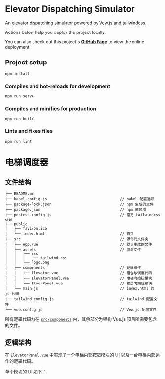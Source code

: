 # Elevator Dispatching Simulator

An elevator dispatching simulator powered by Vew.js and tailwindcss.

Actions below help you deploy the project locally.

You can also check out this project's **[GitHub Page](https://plusonez.github.io/OS-Homework-Elevator-Dispatching/)** to view the online deployment.

## Project setup
```
npm install
```

### Compiles and hot-reloads for development
```
npm run serve
```

### Compiles and minifies for production
```
npm run build
```

### Lints and fixes files
```
npm run lint
```

# 电梯调度器

## 文件结构
```
├── README.md
├── babel.config.js                                 // babel 配置选项
├── package-lock.json                               // npm 生成的文件
├── package.json                                    // npm 依赖项
├── postcss.config.js                               // 指定 tailwindcss 依赖
├── public
│   ├── favicon.ico
│   └── index.html                                  // 首页
├── src                                             // 源代码文件夹
│   ├── App.vue                                     // 默认生成的文件
│   ├── assets                                      // 资源文件
│   │   ├── css
│   │   │   └── tailwind.css
│   │   └── logo.png
│   ├── components                                  // 逻辑组件
│   │   ├── Elevator.vue                            // 组合与调度代码
│   │   ├── ElevatorPanel.vue                       // 电梯内按钮模块
│   │   └── FloorPanel.vue                          // 楼层内按钮模块
│   └── main.js                                     // index.html 的 js 代码
├── tailwind.config.js                              // tailwind 配置文件
└── vue.config.js                                   // Vew.js 配置文件
```

所有逻辑代码均在 [`src/components`](/src/components) 内，其余部分为架构 Vue.js 项目所需要包含的文件。

## 逻辑架构

在 [`ElevatorPanel.vue`](/src/components/ElevatorPanel.vue) 中实现了一个电梯内部按钮模块的 UI 以及一台电梯内部运作的逻辑代码。

单个模块的 UI 如下：


